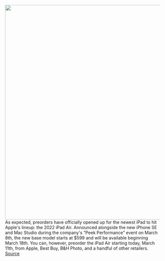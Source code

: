 <img src='https://cdn.vox-cdn.com/thumbor/zgVSQiyB7MkRPU4vxbJFvwrqOpE=/0x0:1620x1080/1200x800/filters:focal(681x411:939x669)/cdn.vox-cdn.com/uploads/chorus_image/image/70608219/2022_Apple_iPad_Air_Press_Image.0.jpg' width='700px' /><br/>
As expected, preorders have officially opened up for the newest iPad to hit Apple's lineup: the 2022 iPad Air. Announced alongside the new iPhone SE and Mac Studio during the company's “Peek Performance” event on March 8th, the new base model starts at $599 and will be available beginning March 18th. You can, however, preorder the iPad Air starting today, March 11th, from Apple, Best Buy, B&H Photo, and a handful of other retailers.
<a href='https://www.theverge.com/22958901/apple-ipad-air-2022-preorder-how-to-buy-price-release-date'> Source <a/>
